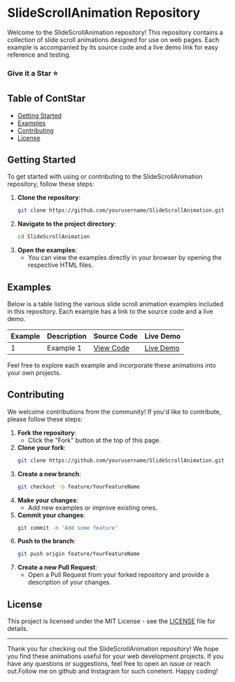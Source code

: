 # SlideScrollAnimation Repository

Welcome to the SlideScrollAnimation repository! This repository contains a collection of slide scroll animations designed for use on web pages. Each example is accompanied by its source code and a live demo link for easy reference and testing.
### Give it a Star ⭐️ 

## Table of ContStar

- [Getting Started](#getting-started)
- [Examples](#examples)
- [Contributing](#contributing)
- [License](#license)

## Getting Started

To get started with using or contributing to the SlideScrollAnimation repository, follow these steps:

1. **Clone the repository**:
    ```bash
    git clone https://github.com/yourusername/SlideScrollAnimation.git
    ```
2. **Navigate to the project directory**:
    ```bash
    cd SlideScrollAnimation
    ```
3. **Open the examples**:
    - You can view the examples directly in your browser by opening the respective HTML files.

## Examples

Below is a table listing the various slide scroll animation examples included in this repository. Each example has a link to the source code and a live demo.

| Example | Description                         | Source Code                                     | Live Demo                                  |
|---------|-------------------------------------|-------------------------------------------------|--------------------------------------------|
| 1       | Example 1           | [View Code](https://github.com/yourusername/SlideScrollAnimation/tree/main/example1) | [Live Demo](https://yourusername.github.io/SlideScrollAnimation/example1) |

Feel free to explore each example and incorporate these animations into your own projects.

## Contributing

We welcome contributions from the community! If you'd like to contribute, please follow these steps:

1. **Fork the repository**:
    - Click the "Fork" button at the top of this page.
2. **Clone your fork**:
    ```bash
    git clone https://github.com/yourusername/SlideScrollAnimation.git
    ```
3. **Create a new branch**:
    ```bash
    git checkout -b feature/YourFeatureName
    ```
4. **Make your changes**:
    - Add new examples or improve existing ones.
5. **Commit your changes**:
    ```bash
    git commit -m 'Add some feature'
    ```
6. **Push to the branch**:
    ```bash
    git push origin feature/YourFeatureName
    ```
7. **Create a new Pull Request**:
    - Open a Pull Request from your forked repository and provide a description of your changes.

## License

This project is licensed under the MIT License - see the [LICENSE](LICENSE) file for details.

---

Thank you for checking out the SlideScrollAnimation repository! We hope you find these animations useful for your web development projects. If you have any questions or suggestions, feel free to open an issue or reach out.Follow me on github and Instagram for such conetent. Happy coding!
